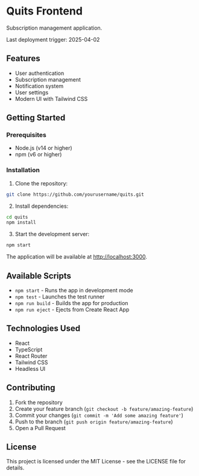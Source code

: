 # Quits Frontend

Subscription management application.

Last deployment trigger: 2025-04-02

## Features

- User authentication
- Subscription management
- Notification system
- User settings
- Modern UI with Tailwind CSS

## Getting Started

### Prerequisites

- Node.js (v14 or higher)
- npm (v6 or higher)

### Installation

1. Clone the repository:
```bash
git clone https://github.com/yourusername/quits.git
```

2. Install dependencies:
```bash
cd quits
npm install
```

3. Start the development server:
```bash
npm start
```

The application will be available at [http://localhost:3000](http://localhost:3000).

## Available Scripts

- `npm start` - Runs the app in development mode
- `npm test` - Launches the test runner
- `npm run build` - Builds the app for production
- `npm run eject` - Ejects from Create React App

## Technologies Used

- React
- TypeScript
- React Router
- Tailwind CSS
- Headless UI

## Contributing

1. Fork the repository
2. Create your feature branch (`git checkout -b feature/amazing-feature`)
3. Commit your changes (`git commit -m 'Add some amazing feature'`)
4. Push to the branch (`git push origin feature/amazing-feature`)
5. Open a Pull Request

## License

This project is licensed under the MIT License - see the LICENSE file for details. 